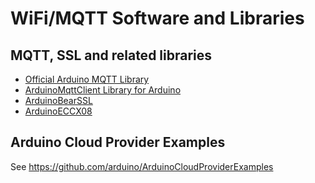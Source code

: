 WiFi/MQTT Software and Libraries
====

MQTT, SSL and related libraries
----

* [Official Arduino MQTT Library](https://github.com/arduino-libraries/ArduinoMqttClient)
* [ArduinoMqttClient Library for Arduino](https://github.com/arduino-libraries/ArduinoMqttClient)
* [ArduinoBearSSL](https://github.com/arduino-libraries/ArduinoBearSSL)
* [ArduinoECCX08](https://github.com/arduino-libraries/ArduinoECCX08)


Arduino Cloud Provider Examples
----

See https://github.com/arduino/ArduinoCloudProviderExamples
